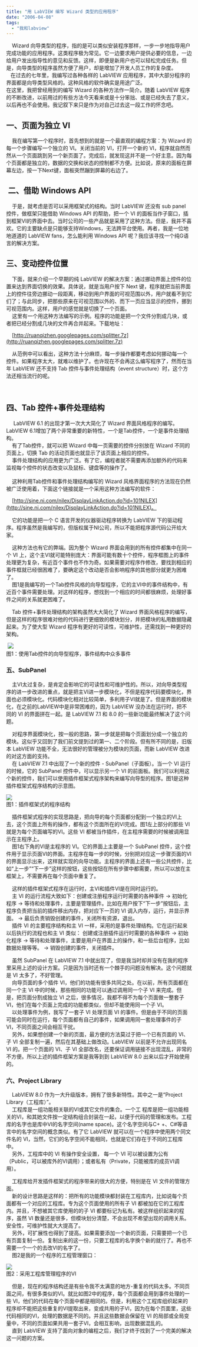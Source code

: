 ```yaml
---
title: "用 LabVIEW 编写 Wizard 类型的应用程序"
date: "2006-04-08"
tags: 
  - "我和labview"
---
```


    Wizard 向导类型的程序，指的是可以类似安装程序那样，一步一步地指导用户完成功能的应用程序。这类程序极为常见。它一边要求用户提供必要的信息，一边给用户发出指导性的意见和反馈。这样，即便是新用户也可以轻松完成任务。但是，向导类型的程序虽然方便了用户，却是增加了开发人员工作的复杂度。  
   在过去的七年里，我编写过各种各样的 LabVIEW 应用程序，其中大部分程序的界面都是向导类型风格的。这种风格的软件确实是用途广泛。  
在这里，我把曾经用到的编写 Wizard 的各种方法作一简介。随着 LabVIEW 程序的不断改进，以前用过的有些方法今天看来或是十分笨拙、或是已经失去了意义，以后再也不会使用。我记叙下来只是作为对自己过去这一段工作的怀念吧。  

## 一、页面为独立 VI

    我在编写第一个程序时，首先想到的就是一个最直观的编程方案：为 Wizard 的每一个步骤编写一个独立的 VI。关闭当前的 VI，打开一个新的 VI，程序就自然而然从一个页面跳到另一个新页面了。完成后，就发现这并不是一个好主意。因为每个页面都是独立的，数据的交换和状态的控制都不方便。比如说，原来的面板在屏幕左边，按一下Next键，面板突然蹦到屏幕的右边了。

##  二、借助 Windows API

    于是，就考虑是否可以采用框架式的结构。当时 LabVIEW 还没有 sub panel 控件，做框架只能借助 Windows API 的帮助，把一个 VI 的面板当作子窗口，插到框架VI的界面中去。当时公司的一些产品就是采用了这种方法。但是，我并不喜欢。它的主要缺点是只能够支持Windows，无法跨平台使用。再者，我是一位地地道道的 LabVIEW fans，怎么能利用 Windows API 呢？我应该寻找一个纯G语言的解决方案。

## 三、变动控件位置

    下面，就来介绍一个早期的纯 LabVIEW 的解决方案：通过挪动界面上控件的位置来达到界面切换的效果。具体说，就是当用户按下 Next 键，程序就把当前界面上的控件往旁边挪动一段距离，移动到用户界面的可视范围以外，用户就看不到它们了；与此同步，把那些原来在可视范围以外的、而下一页应当显示的控件，挪到可视范围内。这样，用户的感觉就是切换了一个页面。  
    这里有一个用这种方法编写的示例。程序的功能是把一个文件分割成几块，或者把已经分割成几块的文件再合并起来。下载地址：  

    [http://ruanqizhen.googlepages.com/splitter.7z](http://ruanqizhen.googlepages.com/splitter.7z)

    从范例中可以看出，这种方法十分麻烦，每一步操作都要考虑如何挪动每一个控件。如果程序太大，就难以维护了。也许现在不会再这么编写程序了，然而在当年 LabVIEW 还不支持 Tab 控件与事件处理结构（event structure）时，这个方法还相当流行的呢。

  
 
## 四、Tab 控件+事件处理结构

     LabVIEW 6.1 的出现才第一次大大简化了 Wizard 界面风格程序的编写。LabVIEW 6.1增加了两个非常重要的新特性，一个是Tab控件，一个是事件处理结构。  
    有了Tab控件，就可以把 Wizard 中每一页需要的控件分别放在 Wizard 不同的页面上，切换 Tab 的活动页面也就显示了该页面上相应的控件。  
    事件处理结构的应用更为广泛。有了它，编程者就不需要再添加额外的代码来监视每个控件的状态改变以及鼠标、键盘等的操作了。  
   
    这种利用Tab控件和事件处理结构编写的 Wizard 风格界面程序的方法现在仍然被广泛使用着，下面这个链接就是一个采用这种方法编写的软件：  

    [http://sine.ni.com/nilex/DisplayLinkAction.do?id=101NILEX](http://sine.ni.com/nilex/DisplayLinkAction.do?id=101NILEX)。

    它的功能是把一个 C 语言开发的仪器驱动程序转换为 LabVIEW 下的驱动程序。程序虽然是我编写的，但版权属于NI公司，所以不能把程序源代码公开给大家。

    这种方法也有它的弊端。因为整个 Wizard 界面会用到的所有控件都集中在同一个 VI 上，这个主VI就可能特别庞大：界面可能有数十个控件，程序框图上的事件处理更为复杂，有近百个事件也不作为奇。如果需要对程序作修改，要找到相应的事件框就已经很困难了，要确定这个改动是否会影响程序的其他部分就更为困难了。  
    图1是我编写的一个Tab控件风格的向导型程序，它的主VI中的事件结构中，有近百个事件需要处理。对这样的程序，想找到一个相应的时间都很麻烦，处理好事件之间的关系就更困难了。  

    Tab 控件+事件处理结构的架构虽然大大简化了 Wizard 界面风格程序的编写，但是这样的程序很难对他的代码进行更细致的模块划分，并把模块的私用数据隐藏起来。为了使大型 Wizard 程序有更好的可读性，可维护性，还需找到一种更好的架构。

 ![](http://byfiles.storage.live.com/y1pIcO_924THocaqWAuvlifSgMTolcmyd-jouBopDKYw9O1LbUa2Qu3hWJuvAlzX2VUdBk9aa9WA0Y)  
图1：使用Tab控件的向导型程序，事件结构中众多事件

### 五、SubPanel

    主VI太过复杂，是肯定会影响它的可读性和可维护性的。所以，对向导类型程序的进一步改进的重点，就是把主VI进一步模块化，不但是程序代码要模块化，界面也必须模块化。代码模块化相对比较简单，多利用子VI就是了。但是界面的模块化，在之前的LabVIEW中是非常困难的，因为 LabVIEW 没办法在运行时，把不同的 VI 的界面拼在一起。是 LabVIEW 7.1 和 8.0 的一些新功能最终解决了这个问题。

    对程序界面模块化，按一般的思路，第一步就是把每个页面划分成一个独立的模块。这似乎又回到了我们前文提到过的第一、二个阶段。但有所不同的是，旧版本 LabVIEW 功能不全，无法很好的管理被分为模块的页面，而新 LabVIEW 改进的对这方面的支持。  
    在 LabVIEW 7.1 中出现了一个新的控件 - SubPanel（子面板）。当一个 VI 运行的时候，它的 SubPanel 控件中，可以显示另一个 VI 的前面板。我们可以利用这个新的控件，我们可以使用插件框架式程序架构来编写向导型的程序。图1是这种插件框架式程序结构的示意图。

![](http://byfiles.storage.live.com/y1pIcO_924THocfalbG4F7lL0oQsRoV6TB7cz6QpE4q49RVgRHauk5CxPEcRBVjipQeIiONsD6zK9w)  
图1：插件框架式的程序结构

    插件框架式程序的实现思路是，把向导的每个页面都分配到一个独立的VI上去，这个页面上所有的操作，都有这个页面所在的VI完成。图1左上部分的那些 VI 就是为每个页面编写的VI。这些 VI 都被当作插件，在主程序需要的时候被调用显示在主程序上。  
    图1右下角的VI是主程序的 VI。它的界面上主要是一个 SubPanel 控件，这个控件用于显示页面VI的界面。主程序在每一步的时候，分别把对应这一步骤页面的VI的界面显示出来，这样就实现的向导功能。主程序的界面上还有一些公共控件，比如“上一步”“下一步”这样的按钮，这些按钮在所有步骤中都需要，所以可以放在主框架上，不需要再在每个页面中重复了。

    这样的插件框架式程序在运行时，主VI和插件VI是在同时运行的。  
    主 VI 的运行流程大致如下：创建或注册程序运行时需要的各种事件 -> 初始化程序 -> 等待和处理事件，主要是管理插件。比如在用户按下“下一步”按钮后，主程序负责把当前的插件移出内存，把对应下一页的 VI 调入内存，运行，并显示界面。 -> 最后负责销毁创建的事件，关闭所有资源，退出。  
    插件 VI 的主要程序结构和主 VI 一样，采用的是事件处理结构。它在运行起来以后执行的流程也和主 VI 类似： 创建或注册插件运行时需要的各种事件 -> 初始化程序 -> 等待和处理事件，主要是用户在界面上的操作，和一些后台程序，比如数据处理等等。 -> 销毁创建的事件，关闭插件。

    虽然 SubPanel 在 LabVIEW 7.1 中就出现了，但是我当时却并没有在我的程序里采用上述的设计方案。只是因为当时还有一个棘手的问题没有解决。这个问题就是 VI 太多了，不好管理。  
    向导页面的多个插件 VI，他们的功能有很多共同之处。在以前，所有页面都在同一个主 VI 中的时候，那些相同的功能可以通过调用同一个子 VI 来完成。但是，把页面分割成独立 VI 之后，很多情况，我都不得不为每个页面做一整套子 VI，他们在每个页面上完成的功能都类似，但却不能使用同一个子 VI。  
    以处理事件为例，我写了一套子 VI 处理页面 VI 的事件。但是由于不同的页面可能会同时在运行，每个页面都有自己的事件，如果调用同一套处理事件的子 VI，不同页面之间会相互干扰。  
    另外，如果想创建一个新的页面，最方便的方法莫过于把一个已有页面的 VI、子 VI 全部复制一遍，然后在其基础上做改动。LabVIEW 以前是不允许出现同名 VI 的。把一个页面的 VI、子 VI 全部改名，还要保证调用链接不出现混乱，非常的不方便。所以上述的插件框架方案是我等到到 LabVIEW 8.0 出来以后才开始使用的。

### 六、Project Library

    LabVIEW 8.0 作为一大升级版本，拥有了很多新特性。其中之一是“Project Library（工程库）”。  
    工程库是一组功能相关联的VI或其它文件的集合。一个工 程库是把一组功能相 关的VI，和其她文件按一定结构组合封装在一起，以便于代码的管理和发布。工程库的名字也是库中VI的名字空间(name space)。这个名字空间与C+ +、C#等语言中的名字空间的概念类似。有了它 LabVIEW 就可以在一个程序中使用两个同文件名的 VI，当然，它们的名字空间不能相同，也就是它们存在于不同的工程库中。  
    另外，工程库中的 VI 有操作安全设置， 每一个 VI 可以被设置为公有（Public，可以被库外的VI调用）；或者私有（Private，只能被库的成员VI调用）。

    工程库给开发插件框架式的程序带来的很大的方便，特别是在 VI 文件的管理方面。  
    新的设计思路是这样的：把所有的功能模块都封装在工程库内，比如说每个页面都有一个对应的工程库。专为这个页面使用的所有子 VI 都被加在它的工程库内。并且，不想被其它库使用的的子 VI 都要标记为私有。被这样组织起来的程序，虽然 VI 数量还是很多，但模块划分清楚，不会出现不希望出现的调用关系。安全性，可维护性就大大提高了。  
    另外，可扩展性也得到了提高。如果需要添加一个新的页面，只需要把一个已有页面复制一份。复制出来的这一份，只要工程库的名字换个新的就行了。再也不需要一个一个的去改VI的名字了。  
    图2是我的一个程序的工程管理窗口：

![](http://byfiles.storage.live.com/y1pIcO_924THoez64oSOiSKuNawFrIpq6dOp1MHSNdKwpY3L9os4sxwljdSprciU6kf0QqqWmoKPYc)  
图2：采用工程库管理程序的VI  

    但是，现在的程序结构还是有些令我不太满意的地方-重复的代码太多。不同页面之间，有很多类似的VI。就比如图2中的程序，每个页面都会用到事件处理的一些 VI，他们的代码在每个页面中都是相同的。但是，利用这个工程库组织起来的程序却不能把这些重复的VI提取出来，变成共用的子VI，因为在每个页面里，这些代码相同的VI，处理的数据是不同的。并且这些数据会保留在 VI 的局部或全局变量中，不同的页面如果共用一套子VI，会相互影响，出现数据混乱的。  
    直到 LabVIEW 支持了面向对象的编程之后，我们才终于找到了一个完美的解决这一问题的方案。  
